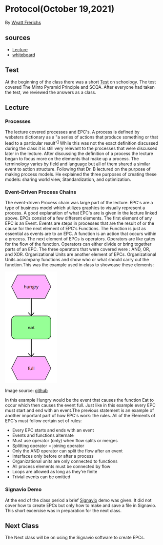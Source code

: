 # Protocol(October 19,2021)
 By [Wyatt Frerichs](https://github.com/WyattFrerichs)
 ## sources
   - [Lecture](https://github.com/birkenkrahe/mod482/blob/main/9_modeling_epc/README.md)
   - [whiteboard](https://drive.google.com/drive/u/1/folders/101mhUrhjFHAK9t3jgLf2s31Ux-MPyVQD)
 ## Test
 At the beginning of the class there was a short [Test](https://lyon.schoology.com/assignment/5399738031) on schoology. The test covered  The Minto Pyramid Principle and SCQA.
 After everyone had taken the test, we reviewed the answers as a class.
 ## Lecture
 ### Processes
The lecture covered processes and EPC's. A process is defined by websters dictionary as a 
"a series of actions that produce something or that lead to a particular result"<sup>[1](https://www.merriam-webster.com/dictionary/process)</sup>
While this was not the exact definition discussed during the class it is still very relevant to the processes that were discussed later in the lecture.
After discussing the definition of a process the lecture began to focus more on the elements that make up a process. The terminology varies by field and 
language but all of them shared a similar event to action structure. Following that Dr. B lectured on the purpose of making process models. He explained 
the three purposes of creating these models: sharing world view, Standardization, and optimization.
### Event-Driven Process Chains
The event-driven Process chain was large part of the lecture. EPC's are a type of business model which utilizes graphics to visually represent a process.
A good explanation of what EPC's are is given in the lecture linked above. EPCs consist of a few different elements. The first element of any EPC is an Event.
Events are steps in processes that are the result of or the cause for the next element of EPC's Functions. The Function is just as essential as events are to an EPC.
A function is an action that occurs within a process. The next element of EPCs is operators. Operators are like gates for the flow of the function. Operators can either divide or bring together parts of an EPC. The three
operators that were covered were : AND, OR, and XOR. Organizational Units are another element of EPCs. Organizational Units accompany functions and show who or what should carry out the function.This was the example used in class to showcase these elements:



![image](https://github.com/birkenkrahe/mod482/blob/main/9_modeling_epc/img/event1.png)

Image source: [github](https://github.com/birkenkrahe/mod482/blob/main/9_modeling_epc/img/event1.png)


In this example Hungry would be the event that causes the function Eat to occur which then causes the event full. Just like in this example every EPC must start and end with an event.The previous statement is an example of another important part of how EPC's work: the rules. All of the Elements of EPC's must follow certain set of rules:
   -	Every EPC starts and ends with an event
   -  Events and functions alternate
   -	Must use operator (only) when flow splits or merges
   - 	Splitting operator = joining operator
   -	Only the AND operator can split the flow after an event
   - 	Interfaces only before or after a process
   -	Organizational units are only connected to functions
   -	All process elements must be connected by flow
   - 	Loops are allowed as long as they're finite
   -	Trivial events can be omitted
### Signavio Demo
At the end of the class period a brief [Signavio](https://www.signavio.com/?gclid=CjwKCAjwzt6LBhBeEiwAbPGOgflY8h0ogu3vD-SVQIbC4bgrn1ifH5kC58uHZxdgmk51FoqV0WLEnRoCWXEQAvD_BwE) demo was given. It did not cover how to create EPCs but only how to make and save a file in Signavio. This short excercise was in preparation for the next class.
## Next Class
The Next class will be on using the Signavio software to create EPCs.

